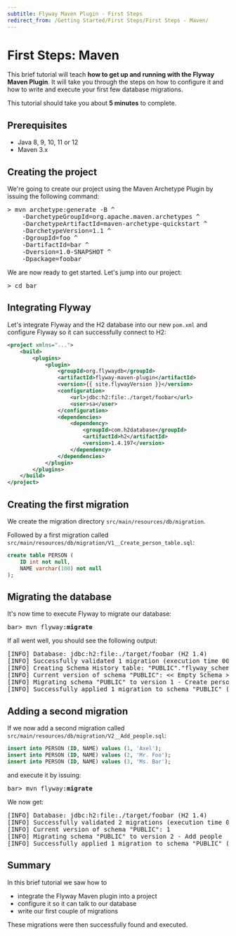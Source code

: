 ```yaml
---
subtitle: Flyway Maven Plugin - First Steps
redirect_from: /Getting Started/First Steps/First Steps - Maven/
---
```

# First Steps: Maven

This brief tutorial will teach **how to get up and running with the Flyway Maven Plugin**. It will take you through the
steps on how to configure it and how to write and execute your first few database migrations.

This tutorial should take you about **5 minutes** to complete.

## Prerequisites
- Java 8, 9, 10, 11 or 12
- Maven 3.x

## Creating the project

We're going to create our project using the Maven Archetype Plugin by issuing the following command:
<pre class="console"><span>&gt;</span> mvn archetype:generate -B ^
    -DarchetypeGroupId=org.apache.maven.archetypes ^
    -DarchetypeArtifactId=maven-archetype-quickstart ^
    -DarchetypeVersion=1.1 ^
    -DgroupId=foo ^
    -DartifactId=bar ^
    -Dversion=1.0-SNAPSHOT ^
    -Dpackage=foobar</pre>
    
We are now ready to get started. Let's jump into our project:
<pre class="console"><span>&gt;</span> cd bar</pre>

## Integrating Flyway

Let's integrate Flyway and the H2 database into our new `pom.xml` and configure Flyway so it can successfully connect to H2:
```xml
<project xmlns="...">
    <build>
        <plugins>
            <plugin>
                <groupId>org.flywaydb</groupId>
                <artifactId>flyway-maven-plugin</artifactId>
                <version>{{ site.flywayVersion }}</version>
                <configuration>
                    <url>jdbc:h2:file:./target/foobar</url>
                    <user>sa</user>
                </configuration>
                <dependencies>
                    <dependency>
                        <groupId>com.h2database</groupId>
                        <artifactId>h2</artifactId>
                        <version>1.4.197</version>
                    </dependency>
                </dependencies>
            </plugin>
        </plugins>
    </build>
</project>
```

## Creating the first migration

We create the migration directory `src/main/resources/db/migration`.
    
Followed by a first migration called `src/main/resources/db/migration/V1__Create_person_table.sql`:
```sql
create table PERSON (
    ID int not null,
    NAME varchar(100) not null
);
```

## Migrating the database

It's now time to execute Flyway to migrate our database:
<pre class="console"><span>bar&gt;</span> mvn flyway:<strong>migrate</strong></pre>

If all went well, you should see the following output:
<pre class="console">[INFO] Database: jdbc:h2:file:./target/foobar (H2 1.4)
[INFO] Successfully validated 1 migration (execution time 00:00.009s)
[INFO] Creating Schema History table: "PUBLIC"."flyway_schema_history"
[INFO] Current version of schema "PUBLIC": << Empty Schema >>
[INFO] Migrating schema "PUBLIC" to version 1 - Create person table
[INFO] Successfully applied 1 migration to schema "PUBLIC" (execution time 00:00.038s)</pre>

## Adding a second migration

If we now add a second migration called `src/main/resources/db/migration/V2__Add_people.sql`:
```sql
insert into PERSON (ID, NAME) values (1, 'Axel');
insert into PERSON (ID, NAME) values (2, 'Mr. Foo');
insert into PERSON (ID, NAME) values (3, 'Ms. Bar');
```

and execute it by issuing:
<pre class="console"><span>bar&gt;</span> mvn flyway:<strong>migrate</strong></pre>

We now get:
<pre class="console">[INFO] Database: jdbc:h2:file:./target/foobar (H2 1.4)
[INFO] Successfully validated 2 migrations (execution time 00:00.012s)
[INFO] Current version of schema "PUBLIC": 1
[INFO] Migrating schema "PUBLIC" to version 2 - Add people
[INFO] Successfully applied 1 migration to schema "PUBLIC" (execution time 00:00.018s)</pre>

## Summary

In this brief tutorial we saw how to
- integrate the Flyway Maven plugin into a project
- configure it so it can talk to our database
- write our first couple of migrations

These migrations were then successfully found and executed.
